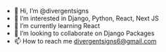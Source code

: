 - 👋 Hi, I’m @divergentsigns
- 👀 I’m interested in Django, Python, React, Next JS
- 🌱 I’m currently learning React
- 💞️ I’m looking to collaborate on Django Packages
- 📫 How to reach me divergentsigns6@gmail.com

<!---
divergentsigns/divergentsigns is a ✨ special ✨ repository because its `README.md` (this file) appears on your GitHub profile.
You can click the Preview link to take a look at your changes.
--->
